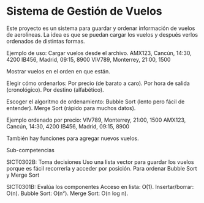 # Sistema de Gestión de Vuelos


Este proyecto es un sistema para guardar y ordenar información de vuelos de aerolíneas. La idea es que se puedan cargar los vuelos y después verlos ordenados de distintas formas.

Ejemplo de uso:
Cargar vuelos desde el archivo.
AMX123, Cancún, 14:30, 4200
IB456, Madrid, 09:15, 8900
VIV789, Monterrey, 21:00, 1500


Mostrar vuelos en el orden en que están.

Elegir cómo ordenarlos:
Por precio (de barato a caro).
Por hora de salida (cronológico).
Por destino (alfabético).

Escoger el algoritmo de ordenamiento:
Bubble Sort (lento pero fácil de entender).
Merge Sort (rápido para muchos datos).

Ejemplo ordenado por precio:
VIV789, Monterrey, 21:00, 1500
AMX123, Cancún, 14:30, 4200
IB456, Madrid, 09:15, 8900


También hay funciones para agregar nuevos vuelos.

Sub-competencias

SICT0302B: Toma decisiones
Uso una lista vector para guardar los vuelos porque es fácil recorrerla y acceder por posición.
Para ordenar Bubble Sort y Merge Sort


SICT0301B: Evalúa los componentes
Acceso en lista: O(1).
Insertar/borrar: O(n).
Bubble Sort: O(n²).
Merge Sort: O(n log n).


